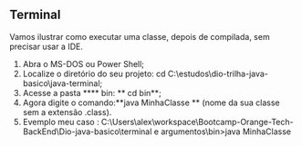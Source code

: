 ## Terminal
Vamos ilustrar como executar uma classe, depois de compilada, sem precisar usar a IDE.
1. Abra o MS-DOS ou Power Shell;
2. Localize o diretório do seu projeto: cd C:\estudos\dio-trilha-java-basico\java-terminal;
3. Acesse a pasta **** bin: ** cd bin**;
4. Agora digite o comando:**java MinhaClasse ** (nome da sua classe sem a extensão .class).
7. Evemplo meu caso : 
C:\Users\alex\workspace\Bootcamp-Orange-Tech-BackEnd\Dio-java-basico\terminal e
argumentos\bin>java MinhaClasse